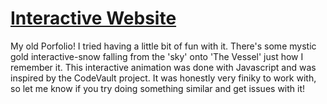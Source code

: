 # [Interactive Website](https://ynoza.github.io/interactiveWebsite/)
My old Porfolio! I tried having a little bit of fun with it. There's some mystic gold interactive-snow falling from the 'sky' onto 'The Vessel' just how I remember it. This interactive animation was done with Javascript and was inspired by the CodeVault project. It was honestly very finiky to work with, so let me know if you try doing something similar and get issues with it!
